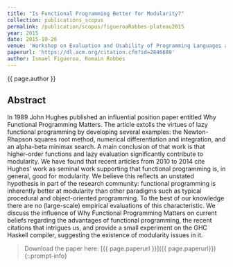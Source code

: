 ```yaml
---
title: "Is Functional Programming Better for Modularity?"
collection: publications_scopus
permalink: /publication/scopus/figueroaRobbes-plateau2015
year: 2015
date: 2015-10-26
venue: 'Workshop on Evaluation and Usability of Programming Languages and Tools'
paperurl: 'https://dl.acm.org/citation.cfm?id=2846689'
author: Ismael Figueroa, Romain Robbes
---
```


{{ page.author }}

## Abstract

In 1989 John Hughes published an influential position paper entitled Why
Functional Programming Matters. The article extolls the virtues of lazy
functional programming by developing several examples: the Newton-Rhapson
squares root method, numerical differentiation and integration, and an
alpha-beta minimax search. A main conclusion of that work is that higher-order
functions and lazy evaluation significantly contribute to modularity. We have
found that recent articles from 2010 to 2014 cite Hughes' work as seminal work
supporting that functional programming is, in general, good for modularity. We
believe this reflects an unstated hypothesis in part of the research community:
functional programming is inherently better at modularity than other paradigms
such as typical procedural and object-oriented programming. To the best of our
knowledge there are no (large-scale) empirical evaluations of this
characteristic. We discuss the influence of Why Functional Programming Matters
on current beliefs regarding the advantages of functional programming, the
recent citations that intrigues us, and provide a small experiment on the GHC
Haskell compiler, suggesting the existence of modularity issues in it.

>Download the paper here: [{{ page.paperurl }}]({{ page.paperurl}})
{:.prompt-info}
